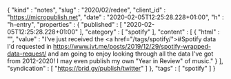 {
  "kind" : "notes",
  "slug" : "2020/02/redee",
  "client_id" : "https://micropublish.net",
  "date" : "2020-02-05T12:25:28.228+01:00",
  "h" : "h-entry",
  "properties" : {
    "published" : [ "2020-02-05T12:25:28.228+01:00" ],
    "category" : [ "spotify" ],
    "content" : [ {
      "html" : "",
      "value" : "I've just received the <a href=\"/tags/spotify/\">#Spotify</a> data I'd requested in https://www.jvt.me/posts/2019/12/29/spotify-wrapped-data-request/ and am going to enjoy looking through all the data I've got from 2012-2020! I may even publish my own \"Year in Review\" of music."
    } ],
    "syndication" : [ "https://brid.gy/publish/twitter" ]
  },
  "tags" : [ "spotify" ]
}
